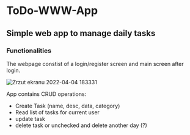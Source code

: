 # ToDo-WWW-App

## Simple web app to manage daily tasks

### Functionalities
The webpage constist of a login/register screen and main screen after login.


![Zrzut ekranu 2022-04-04 183331](https://user-images.githubusercontent.com/67658221/161590378-dc86eb88-5a47-4ada-bd6d-71644fbae4c8.png)

App contains CRUD operations:
- Create Task (name, desc, data, category)
- Read list of tasks for current user
- update task
- delete task or unchecked and delete another day (?)



